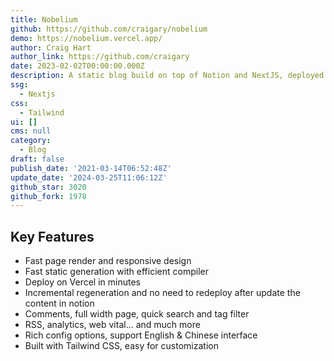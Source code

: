 ```yaml
---
title: Nobelium
github: https://github.com/craigary/nobelium
demo: https://nobelium.vercel.app/
author: Craig Hart
author_link: https://github.com/craigary
date: 2023-02-02T00:00:00.000Z
description: A static blog build on top of Notion and NextJS, deployed on Vercel.
ssg:
  - Nextjs
css:
  - Tailwind
ui: []
cms: null
category:
  - Blog
draft: false
publish_date: '2021-03-14T06:52:48Z'
update_date: '2024-03-25T11:06:12Z'
github_star: 3020
github_fork: 1978
---
```

## Key Features

- Fast page render and responsive design
- Fast static generation with efficient compiler
- Deploy on Vercel in minutes
- Incremental regeneration and no need to redeploy after update the content in notion
- Comments, full width page, quick search and tag filter
- RSS, analytics, web vital... and much more
- Rich config options, support English & Chinese interface
- Built with Tailwind CSS, easy for customization
